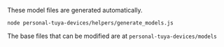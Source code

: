 These model files are generated automatically.

```
node personal-tuya-devices/helpers/generate_models.js
```

The base files that can be modified are at `personal-tuya-devices/models`